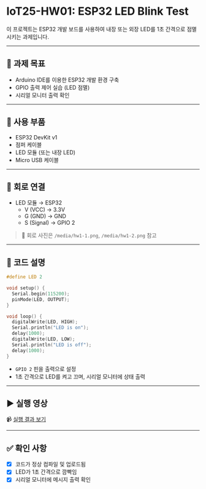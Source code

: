 # IoT25-HW01: ESP32 LED Blink Test

이 프로젝트는 ESP32 개발 보드를 사용하여 내장 또는 외장 LED를 1초 간격으로 점멸시키는 과제입니다.

---

## 🧾 과제 목표

- Arduino IDE를 이용한 ESP32 개발 환경 구축
- GPIO 출력 제어 실습 (LED 점멸)
- 시리얼 모니터 출력 확인

---

## 🧰 사용 부품

- ESP32 DevKit v1
- 점퍼 케이블
- LED 모듈 (또는 내장 LED)
- Micro USB 케이블

---

## 🔌 회로 연결

- LED 모듈 → ESP32
  - V (VCC) → 3.3V
  - G (GND) → GND
  - S (Signal) → GPIO 2

> 📸 회로 사진은 `/media/hw1-1.png`, `/media/hw1-2.png` 참고

---

## 🧾 코드 설명

```cpp
#define LED 2

void setup() {
  Serial.begin(115200);
  pinMode(LED, OUTPUT);
}

void loop() {
  digitalWrite(LED, HIGH);
  Serial.println("LED is on");
  delay(1000);
  digitalWrite(LED, LOW);
  Serial.println("LED is off");
  delay(1000);
}
```

- `GPIO 2` 핀을 출력으로 설정
- 1초 간격으로 LED를 켜고 끄며, 시리얼 모니터에 상태 출력

---

## ▶ 실행 영상

📹 [실행 결과 보기](./media/IoT25-HW01.mp4)

---

## ✅ 확인 사항

- [x] 코드가 정상 컴파일 및 업로드됨
- [x] LED가 1초 간격으로 깜빡임
- [x] 시리얼 모니터에 메시지 출력 확인

